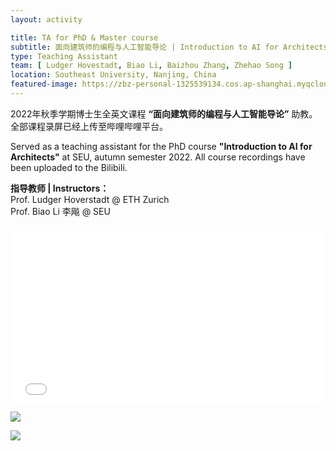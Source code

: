 ```yaml
---
layout: activity

title: TA for PhD & Master course
subtitle: 面向建筑师的编程与人工智能导论 | Introduction to AI for Architects
type: Teaching Assistant
team: [ Ludger Hovestadt, Biao Li, Baizhou Zhang, Zhehao Song ]
location: Southeast University, Nanjing, China
featured-image: https://zbz-personal-1325539134.cos.ap-shanghai.myqcloud.com/image/20241128145718.png
---
```


2022年秋季学期博士生全英文课程 **“面向建筑师的编程与人工智能导论”** 助教。全部课程录屏已经上传至哔哩哔哩平台。

Served as a teaching assistant for the PhD course **"Introduction to AI for Architects"** at SEU, autumn semester 2022. All course recordings have been uploaded to the Bilibili.

**指导教师 | Instructors：**   
Prof. Ludger Hoverstadt @ ETH Zurich  
Prof. Biao Li 李飚 @ SEU

<iframe width="100%" style="aspect-ratio: 16/9" src="//player.bilibili.com/player.html?bvid=BV1Mg411m71Q&p=1&t=35&autoplay=0" scrolling="no" border="0" frameborder="no" framespacing="0" allowfullscreen="true"> </iframe>

<br>

![](https://zbz-personal-1325539134.cos.ap-shanghai.myqcloud.com/image/20241128145718.png)

![](https://zbz-personal-1325539134.cos.ap-shanghai.myqcloud.com/image/20241128145654.png)